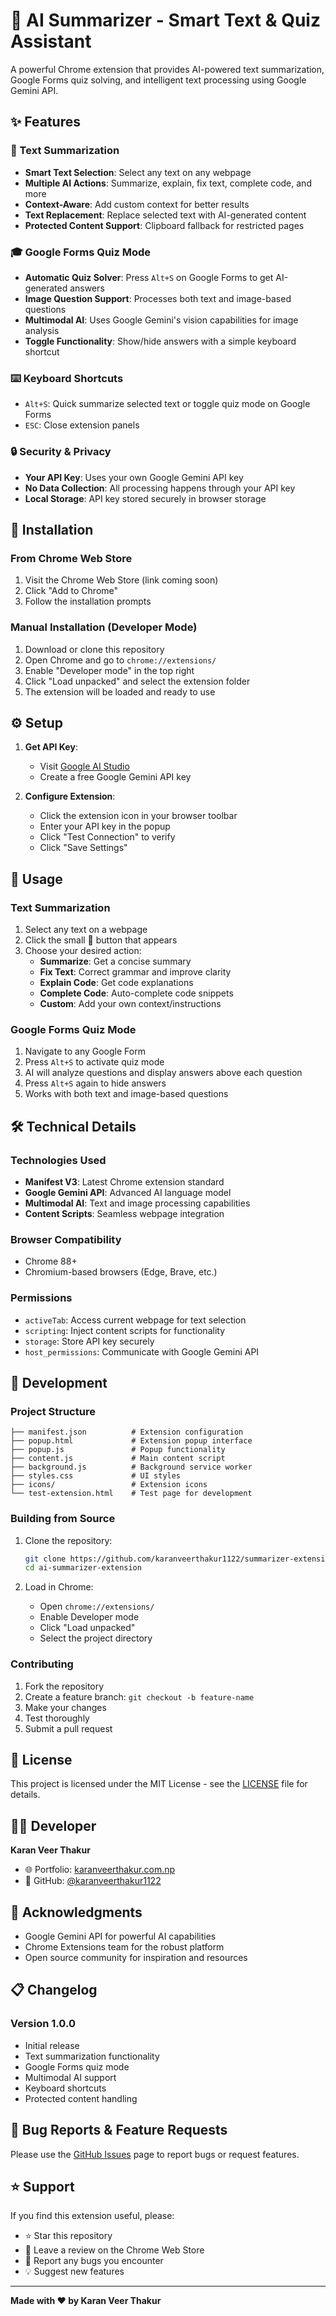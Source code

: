 # 🤖 AI Summarizer - Smart Text & Quiz Assistant

A powerful Chrome extension that provides AI-powered text summarization, Google Forms quiz solving, and intelligent text processing using Google Gemini API.

## ✨ Features

### 📄 Text Summarization
- **Smart Text Selection**: Select any text on any webpage
- **Multiple AI Actions**: Summarize, explain, fix text, complete code, and more
- **Context-Aware**: Add custom context for better results
- **Text Replacement**: Replace selected text with AI-generated content
- **Protected Content Support**: Clipboard fallback for restricted pages

### 🎓 Google Forms Quiz Mode
- **Automatic Quiz Solver**: Press `Alt+S` on Google Forms to get AI-generated answers
- **Image Question Support**: Processes both text and image-based questions
- **Multimodal AI**: Uses Google Gemini's vision capabilities for image analysis
- **Toggle Functionality**: Show/hide answers with a simple keyboard shortcut

### ⌨️ Keyboard Shortcuts
- `Alt+S`: Quick summarize selected text or toggle quiz mode on Google Forms
- `ESC`: Close extension panels

### 🔒 Security & Privacy
- **Your API Key**: Uses your own Google Gemini API key
- **No Data Collection**: All processing happens through your API key
- **Local Storage**: API key stored securely in browser storage

## 🚀 Installation

### From Chrome Web Store
1. Visit the Chrome Web Store (link coming soon)
2. Click "Add to Chrome"
3. Follow the installation prompts

### Manual Installation (Developer Mode)
1. Download or clone this repository
2. Open Chrome and go to `chrome://extensions/`
3. Enable "Developer mode" in the top right
4. Click "Load unpacked" and select the extension folder
5. The extension will be loaded and ready to use

## ⚙️ Setup

1. **Get API Key**: 
   - Visit [Google AI Studio](https://makersuite.google.com/app/apikey)
   - Create a free Google Gemini API key

2. **Configure Extension**:
   - Click the extension icon in your browser toolbar
   - Enter your API key in the popup
   - Click "Test Connection" to verify
   - Click "Save Settings"

## 📖 Usage

### Text Summarization
1. Select any text on a webpage
2. Click the small 📄 button that appears
3. Choose your desired action:
   - **Summarize**: Get a concise summary
   - **Fix Text**: Correct grammar and improve clarity
   - **Explain Code**: Get code explanations
   - **Complete Code**: Auto-complete code snippets
   - **Custom**: Add your own context/instructions

### Google Forms Quiz Mode
1. Navigate to any Google Form
2. Press `Alt+S` to activate quiz mode
3. AI will analyze questions and display answers above each question
4. Press `Alt+S` again to hide answers
5. Works with both text and image-based questions

## 🛠️ Technical Details

### Technologies Used
- **Manifest V3**: Latest Chrome extension standard
- **Google Gemini API**: Advanced AI language model
- **Multimodal AI**: Text and image processing capabilities
- **Content Scripts**: Seamless webpage integration

### Browser Compatibility
- Chrome 88+
- Chromium-based browsers (Edge, Brave, etc.)

### Permissions
- `activeTab`: Access current webpage for text selection
- `scripting`: Inject content scripts for functionality
- `storage`: Store API key securely
- `host_permissions`: Communicate with Google Gemini API

## 🔧 Development

### Project Structure
```
├── manifest.json          # Extension configuration
├── popup.html             # Extension popup interface
├── popup.js               # Popup functionality
├── content.js             # Main content script
├── background.js          # Background service worker
├── styles.css             # UI styles
├── icons/                 # Extension icons
└── test-extension.html    # Test page for development
```

### Building from Source
1. Clone the repository:
   ```bash
   git clone https://github.com/karanveerthakur1122/summarizer-extension.git
   cd ai-summarizer-extension
   ```

2. Load in Chrome:
   - Open `chrome://extensions/`
   - Enable Developer mode
   - Click "Load unpacked"
   - Select the project directory

### Contributing
1. Fork the repository
2. Create a feature branch: `git checkout -b feature-name`
3. Make your changes
4. Test thoroughly
5. Submit a pull request

## 📝 License

This project is licensed under the MIT License - see the [LICENSE](LICENSE) file for details.

## 👨‍💻 Developer

**Karan Veer Thakur**
- 🌐 Portfolio: [karanveerthakur.com.np](https://karanveerthakur.com.np)
- 🐙 GitHub: [@karanveerthakur1122](https://github.com/karanveerthakur1122)

## 🙏 Acknowledgments

- Google Gemini API for powerful AI capabilities
- Chrome Extensions team for the robust platform
- Open source community for inspiration and resources

## 📋 Changelog

### Version 1.0.0
- Initial release
- Text summarization functionality
- Google Forms quiz mode
- Multimodal AI support
- Keyboard shortcuts
- Protected content handling

## 🐛 Bug Reports & Feature Requests

Please use the [GitHub Issues](https://github.com/karanveerthakur1122/summarizer-extension/issues) page to report bugs or request features.

## ⭐ Support

If you find this extension useful, please:
- ⭐ Star this repository
- 📝 Leave a review on the Chrome Web Store
- 🐛 Report any bugs you encounter
- 💡 Suggest new features

---

**Made with ❤️ by Karan Veer Thakur**
